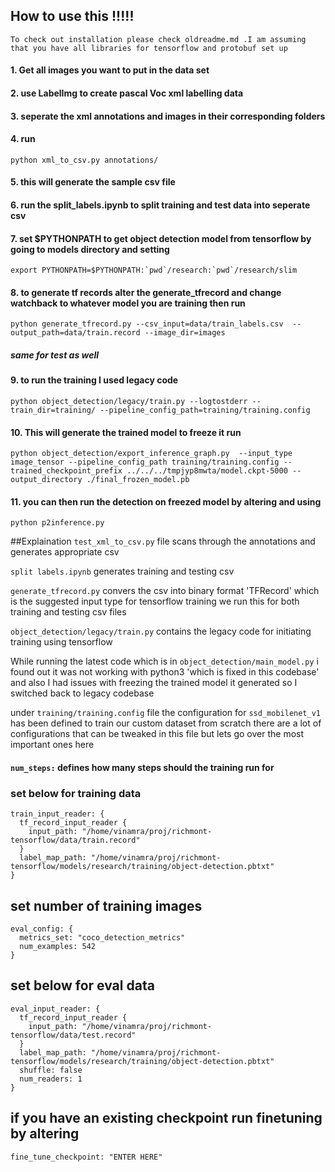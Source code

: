 ## How to use this !!!!!
`To check out installation please check oldreadme.md .I am assuming that you have all libraries for tensorflow and protobuf set up`
#### 1. Get all images you want to put in the data set
#### 2. use LabelImg to create pascal Voc xml labelling data
#### 3. seperate the xml annotations and images in their corresponding folders
#### 4. run 
``` 
python xml_to_csv.py annotations/
``` 
#### 5.  this will generate the sample csv file
#### 6. run the split_labels.ipynb to split training and test data into seperate csv
#### 7. set $PYTHONPATH to get object detection model from tensorflow by going to models directory and setting
```
export PYTHONPATH=$PYTHONPATH:`pwd`/research:`pwd`/research/slim
```
#### 8. to generate tf records  alter the generate_tfrecord and change watchback to whatever model you are training then run 
```
python generate_tfrecord.py --csv_input=data/train_labels.csv  --output_path=data/train.record --image_dir=images  
```
##### same for test as well
#### 9. to run the training I used legacy code
```
python object_detection/legacy/train.py --logtostderr --train_dir=training/ --pipeline_config_path=training/training.config 
```

#### 10. This will generate the trained model to freeze it run
```
python object_detection/export_inference_graph.py  --input_type image_tensor --pipeline_config_path training/training.config --trained_checkpoint_prefix ../../../tmpjyp8mwta/model.ckpt-5000 --output_directory ./final_frozen_model.pb
```

#### 11. you can then run the detection on freezed model by altering and using 
```
python p2inference.py
```



##Explaination
`test_xml_to_csv.py` file scans through the annotations and generates appropriate csv

`split labels.ipynb` generates training and testing csv

`generate_tfrecord.py` convers the csv into binary format 'TFRecord' which is the suggested input type for tensorflow training we run this for both training and testing csv files

`object_detection/legacy/train.py` contains the legacy code for initiating training using tensorflow

While running the latest code which is in `object_detection/main_model.py` i found out it was not working with python3 'which is fixed in this codebase' and also I had issues with freezing the trained model it generated so I switched back to legacy codebase

under `training/training.config` file the configuration for `ssd_mobilenet_v1` has been defined to train our custom dataset from scratch there are a lot of configurations that can be tweaked in this file but lets go over the most important ones here

#### `num_steps:` defines how many steps should the training run for 
### set below for training data
```
train_input_reader: {
  tf_record_input_reader {
    input_path: "/home/vinamra/proj/richmont-tensorflow/data/train.record"
  }
  label_map_path: "/home/vinamra/proj/richmont-tensorflow/models/research/training/object-detection.pbtxt"
}
```
## set number of training images 
```
eval_config: {
  metrics_set: "coco_detection_metrics"
  num_examples: 542
}
```

## set below for eval data
```
eval_input_reader: {
  tf_record_input_reader {
    input_path: "/home/vinamra/proj/richmont-tensorflow/data/test.record"
  }
  label_map_path: "/home/vinamra/proj/richmont-tensorflow/models/research/training/object-detection.pbtxt"
  shuffle: false
  num_readers: 1
}
```

## if you have an existing checkpoint run finetuning by altering
```
fine_tune_checkpoint: "ENTER HERE"
```
